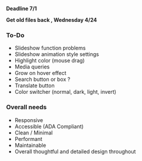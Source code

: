**Deadline 7/1**

**Get old files back , Wednesday 4/24**

### To-Do
- Slideshow function problems
- Slideshow animation style settings
- Highlight color (mouse drag)
- Media queries
- Grow on hover effect
- Search button or box ?
- Translate button
- Color switcher (normal, dark, light, invert)

### Overall needs
- Responsive
- Accessible (ADA Compliant)
- Clean / Minimal
- Performant
- Maintainable
- Overall thoughtful and detailed design throughout
